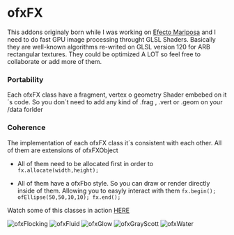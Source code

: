 # ofxFX #

This addons originaly born while I was working on [Efecto Mariposa](http://patriciogonzalezvivo.com/butterfly.html "Efecto Mariposa") and I need to do fast GPU image processing throught GLSL Shaders.
Basically they are well-known algorithms re-writed on GLSL version 120 for ARB rectangular textures.
They could be optimized A LOT so feel free to collaborate or add more of them.

### Portability ###
Each ofxFX class have a fragment, vertex o geometry Shader embebed on it´s code. So you don´t need to add any kind of .frag , .vert or .geom on your /data forlder

### Coherence ###
The implementation of each ofxFX class it´s consistent with each other. All of them are extensions of ofxFXObject

* All of them need to be allocated first in order to 
``fx.allocate(width,height);``

* All of them have a ofxFbo style. So you can draw or render directly inside of them. Allowing you to easyly interact with them
``fx.begin();
ofEllipse(50,50,10,10);
fx.end();``

Watch some of this classes in action [HERE](http://www.patriciogonzalezvivo.com/blog/?p=488)

![ofxFlocking](http://patriciogonzalezvivo.com/images/flock.png) ![ofxFluid](http://patriciogonzalezvivo.com/images/fluid.png) ![ofxGlow](http://patriciogonzalezvivo.com/images/glow.png) ![ofxGrayScott](http://patriciogonzalezvivo.com/images/grayScott.png) ![ofxWater](http://patriciogonzalezvivo.com/images/water.png)
